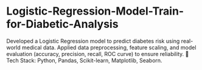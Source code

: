 # Logistic-Regression-Model-Train-for-Diabetic-Analysis
Developed a Logistic Regression model to predict diabetes risk using real-world medical data. Applied data preprocessing, feature scaling, and model evaluation (accuracy, precision, recall, ROC curve) to ensure reliability.  🔹 Tech Stack: Python, Pandas, Scikit-learn, Matplotlib, Seaborn.
